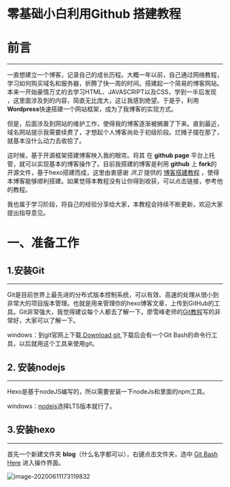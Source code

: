 # 零基础小白利用Github 搭建教程



# 前言

------

  一直想建立一个博客，记录自己的成长历程。大概一年以前，自己通过网络教程，学习如何购买域名和服务器，折腾了快一周的时间。搭建起一个简易的博客网站。本来一开始豪情万丈的去学习HTML、JAVASCRIPT以及CSS，学到一半后发现 ，这里面涉及到的内容，简直无比庞大，这让我感到绝望。于是乎，利用**Wordpress**快速搭建一个网站框架，成为了我博客的实现方式。

   但是，后面涉及到网站的维护工作，使得我的博客逐渐被搁置了下来。直到最近，域名网站提示我需要续费了，才想起个人博客尚处于初级阶段。烂摊子摆在那了，就基本没什么动力去收拾了。

 这时候，基于开源框架搭建博客映入我的眼帘。将其 在 **github page** 平台上托管，就可以实现基本的博客操作了。目前我搭建的博客是利用   **github** 上 **fork**的 开源文件，基于hexo搭建而成，这里由衷感谢 *洪卫*  提供的 [博客搭建教程](https://sunhwee.com/posts/6e8839eb.html#toc-heading-15) ，使得本博客能够顺利搭建。如果觉得本教程没有让你得到收获，可以点击链接，参考他的教程。

我也属于学习阶段，将自己的经验分享给大家，本教程会持续不断更新，欢迎大家提出指导意见。

# 一、准备工作

## 1.安装Git

------

Git是目前世界上最先进的分布式版本控制系统，可以有效、高速的处理从很小到非常大的项目版本管理。也就是用来管理你的hexo博客文章，上传到GitHub的工具。Git非常强大，我觉得建议每个人都去了解一下。廖雪峰老师的[Git教程](https://www.liaoxuefeng.com/wiki/896043488029600)写的非常好，大家可以了解一下。

windows：到git官网上下载,[Download git](https://gitforwindows.org/),下载后会有一个Git Bash的命令行工具，以后就用这个工具来使用git。



## 2. 安装nodejs

------

Hexo是基于nodeJS编写的，所以需要安装一下nodeJs和里面的npm工具。

windows：[nodejs](https://nodejs.org/en/download/)选择LTS版本就行了。



## 3.安装hexo 

------

首先一个新建文件夹  **blog**（什么名字都可以），右键点击文件夹，选中 <u>Git Bash  Here</u> 进入操作界面。

![image-20200611173119832](C:\Users\15568\AppData\Roaming\Typora\typora-user-images\image-20200611173119832.png)

